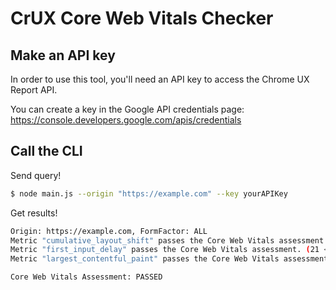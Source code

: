 # CrUX Core Web Vitals Checker

## Make an API key

In order to use this tool, you'll need an API key to access the Chrome UX Report API.

You can create a key in the Google API credentials page: https://console.developers.google.com/apis/credentials

## Call the CLI

Send query!

```sh
$ node main.js --origin "https://example.com" --key yourAPIKey
```

Get results!

```sh
Origin: https://example.com, FormFactor: ALL
Metric "cumulative_layout_shift" passes the Core Web Vitals assessment. (0.04 <= 0.1)
Metric "first_input_delay" passes the Core Web Vitals assessment. (21 <= 100)
Metric "largest_contentful_paint" passes the Core Web Vitals assessment. (2069 <= 2500)

Core Web Vitals Assessment: PASSED
```